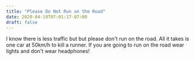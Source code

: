 ```yaml
---
title: "Please Do Not Run on the Road"
date: 2020-04-19T07:01:17-07:00
draft: false
---
```


I know there is less traffic but but please don't run on the road. All it takes is one car at 50km/h to kill a runner. If you are going to run on the road wear lights and don't wear headphones!

